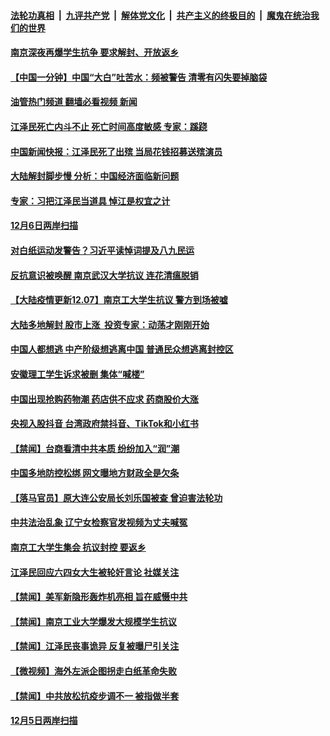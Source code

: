 ####  [法轮功真相](../../../../basic/blob/master/README.md?t=12071302) &nbsp;|&nbsp; [九评共产党](../../../../9ping.md/blob/master/README.md?t=12071302) &nbsp;|&nbsp; [解体党文化](../../../../jtdwh.md/blob/master/README.md?t=12071302)  &nbsp;|&nbsp; [共产主义的终极目的](../../../../gczydzjmd.md/blob/master/README.md?t=12071302) &nbsp;|&nbsp; [魔鬼在统治我们的世界](../../../../mgztzwmdsj.md/blob/master/README.md?t=12071302) 

#### [南京深夜再爆学生抗争 要求解封、开放返乡](../pages/prog204/a103592374.md?t=12071302) 

#### [【中国一分钟】中国“大白”吐苦水：频被警告 清零有闪失要掉脑袋](../pages/prog204/a103592383.md?t=12071302) 

#### [油管热门频道 翻墙必看视频 新闻](http://129.146.143.75:81/youtube.html?12071302)

#### [江泽民死亡内斗不止 死亡时间高度敏感 专家：蹊跷](../pages/prog204/a103592376.md?t=12071302) 

#### [中国新闻快报：江泽民死了出殡 当局花钱招募送殡演员](../pages/prog204/a103592372.md?t=12071302) 

#### [大陆解封脚步慢 分析：中国经济面临新问题](../pages/prog204/a103592370.md?t=12071302) 

#### [专家：习把江泽民当道具 悼江是权宜之计](../pages/prog204/a103592290.md?t=12071302) 

#### [12月6日两岸扫描](../pages/prog204/a103592219.md?t=12071302) 

#### [对白纸运动发警告？习近平读悼词提及八九民运](../pages/prog204/a103592203.md?t=12071302) 

#### [反抗意识被唤醒 南京武汉大学抗议 连花清瘟脱销](../pages/prog204/a103592216.md?t=12071302) 

#### [【大陆疫情更新12.07】南京工大学生抗议 警方到场被嘘](../pages/prog204/a103586163.md?t=12071302) 

#### [大陆多地解封 股市上涨  投资专家：动荡才刚刚开始](../pages/prog204/a103592144.md?t=12071302) 

#### [中国人都想逃 中产阶级想逃离中国 普通民众想逃离封控区](../pages/prog204/a103592099.md?t=12071302) 


#### [安徽理工学生诉求被删 集体“喊楼”](../pages/prog204/a103592102.md?t=12071302) 

#### [中国出现抢购药物潮 药店供不应求 药商股价大涨](../pages/prog204/a103592075.md?t=12071302) 

#### [央视入股抖音 台湾政府禁抖音、TikTok和小红书](../pages/prog204/a103592044.md?t=12071302) 

#### [【禁闻】台商看清中共本质 纷纷加入“润”潮](../pages/prog204/a103591875.md?t=12071302) 

#### [中国多地防控松绑 网文曝地方财政全是欠条](../pages/prog204/a103591992.md?t=12071302) 


#### [【落马官员】原大连公安局长刘乐国被查 曾迫害法轮功](../pages/prog204/a103591953.md?t=12071302) 

#### [中共法治乱象 辽宁女检察官发视频为丈夫喊冤](../pages/prog204/a103591928.md?t=12071302) 

#### [南京工大学生集会 抗议封控 要返乡](../pages/prog204/a103591951.md?t=12071302) 

#### [江泽民回应六四女大生被轮奸言论 社媒关注](../pages/prog204/a103591913.md?t=12071302) 

#### [【禁闻】美军新隐形轰炸机亮相 旨在威慑中共](../pages/prog204/a103591873.md?t=12071302) 

#### [【禁闻】南京工业大学爆发大规模学生抗议](../pages/prog204/a103591865.md?t=12071302) 

#### [【禁闻】江泽民丧事诡异 反复被曝尸引关注](../pages/prog204/a103591895.md?t=12071302) 


#### [【微视频】海外左派企图拐走白纸革命失败](../pages/prog204/a103591870.md?t=12071302) 

#### [【禁闻】中共放松抗疫步调不一 被指做半套](../pages/prog204/a103591878.md?t=12071302) 

#### [12月5日两岸扫描](../pages/prog204/a103591823.md?t=12071302) 

<img src='http://gfw-breaker.win/goodnews/indexes/prog204.md' width='0px' height='0px'/>
